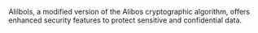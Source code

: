 Alilbols, a modified version of the Alibos cryptographic algorithm, offers enhanced security features to protect sensitive and confidential data.
